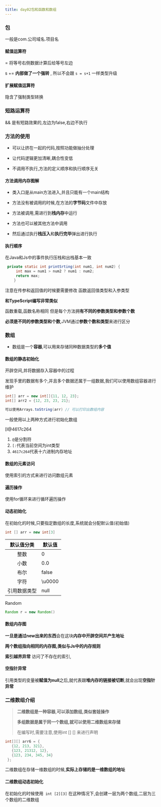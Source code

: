 ```yaml
---
title: day02包和函数和数组
---
```


### 包 

一般是com.公司域名.项目名

#### 赋值运算符

=   将等号右侧数据计算后给等号左边

s += **内部做了一个强转** , 所以不会跟 `s = s+1` 一样类型升级

#### 扩展赋值运算符 

隐含了强制类型转换

### 短路运算符

&& 是有短路效果的,左边为false,右边不执行

### 方法的使用

- 可以让挤在一起的代码,按照功能做抽分处理
- 让代码逻辑更加清晰,耦合性变低

- 不调用不执行,方法的定义顺序和执行顺序无关

#### 方法调用内存图解

- 类入口是从main方法进入,并且只能有一个main结构
- 方法没有被调用的时候,在方法的**字节码**文件中存放
- 方法被调用,需进行到**栈内存**中运行
- 方法也可以被其他方法中调用

- 然后通过执行**栈压入**和**执行完毕**弹出进行执行

#### 执行顺序

在Java和Js中的事件执行压栈和出栈基本一致

```java
 private static int printSrting(int num1, int num2) {
     int max = num1 > num2 ? num1 : num2;
     return max;
    }
```

注意在传参和返回值的时候要需要修改 函数返回值类型和入参类型

**和TypeScript编写非常类似**

函数重载,函数名称相同 但是每个方法拥**有不同的参数类型和参数个数**

**必须是不同的参数类型和个数**,JVM通过**参数个数和类型**来进行区分

### 数组

- 数组是一个**容器**,可以用来存储同种数据类型的**多个值**

#### 数组的静态初始化

开辟空间,并将数据存入容器中的过程

发现手里的数据有多个,并且多个数据还属于一组数据,我们可以使用数组容器进行维护

```java
int[] arr = new int[]{11, 12, 23};
int[] arr2 = {12, 23, 23, 21};

可以使用Arrays.toString(arr) // 可以打印出数组内容
```

一般使用以上两种方式进行初始化数组

[I@4617c264

1. `@`是分割符
2. `[:`代表当前空间为int类型
3. `4617c264`代表十六进制内存地址

#### 数组的元素访问

使用索引的方式来进行访问数组元素

#### 遍历操作

使用for循环来进行循环遍历操作

#### 动态初始化

在初始化的时候,只要指定数组的长度,系统就会分配默认值(初始值)

```java
int [] arr = new int[3]
```

|  默认值分类  | 默认值 |
| :----------: | ------ |
|     整数     | 0      |
|     小数     | 0.0    |
|     布尔     | false  |
|     字符     | \u0000 |
| 引用数据类型 | null   |

Random

```java
Random r = new Random()
```

#### 数组内存图

**一旦是通过new出来的东西**会在这块**内存中开辟空间并产生地址**

**两个数组指向相同的内存图,类似与Js中的内存规则**

**索引越界异常**  访问了不存在的索引,

#### 空指针异常

引用类型的变量被**赋值为null**之后,就代表跟**堆内存的链接被切断**,就会出现**空指针异常**

### 二维数组介绍

> **二维数组是一种容器,可以添加数组,类似套娃操作**
>
> **多组数据是属于同一个数组,就可以使用二维数组来存储**
>
> 在编写时,需要注意,使用int [] [] 来进行声明

```java
int[][] arr6 = {
   {12, 213, 321},
   {123, 21312, 12},
   {123, 234, 345, 34}
 };
```

二维数组在存储一维数组的时候,**实际上存储的是一维数组的地址**

#### 二维数组动态初始化

在初始化的时候使用` int [2][3]` 在这种情况下,会创建一层为两个数组,二层为三个数组的二维数组

